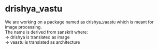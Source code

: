 # drishya_vastu

We are working on a package named as drishya_vaastu which is meant for image processing.<br>
The name is derived from sanskrit where:<br>
-> drishya is translated as image<br>
-> vaastu is translated as architecture
